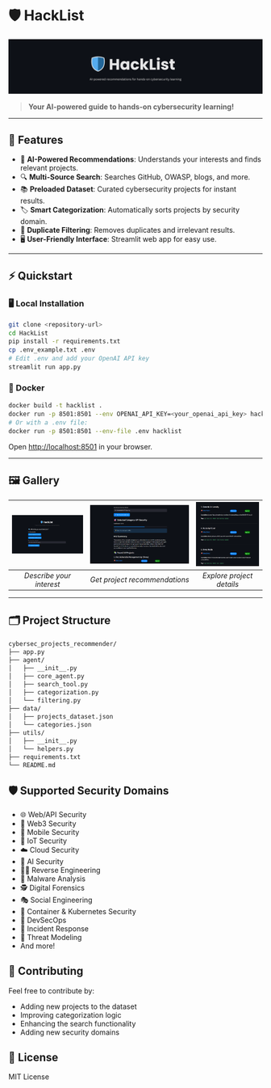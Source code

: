 # 🛡️ HackList

![HackList Banner](images/HackList.png)

> **Your AI-powered guide to hands-on cybersecurity learning!**

---

## 🚀 Features

- 🤖 **AI-Powered Recommendations**: Understands your interests and finds relevant projects.
- 🔍 **Multi-Source Search**: Searches GitHub, OWASP, blogs, and more.
- 📚 **Preloaded Dataset**: Curated cybersecurity projects for instant results.
- 🏷️ **Smart Categorization**: Automatically sorts projects by security domain.
- 🧹 **Duplicate Filtering**: Removes duplicates and irrelevant results.
- 🖥️ **User-Friendly Interface**: Streamlit web app for easy use.

---

## ⚡ Quickstart

### 🖥️ Local Installation

```bash
git clone <repository-url>
cd HackList
pip install -r requirements.txt
cp .env_example.txt .env
# Edit .env and add your OpenAI API key
streamlit run app.py
```

### 🐳 Docker

```bash
docker build -t hacklist .
docker run -p 8501:8501 --env OPENAI_API_KEY=<your_openai_api_key> hacklist
# Or with a .env file:
docker run -p 8501:8501 --env-file .env hacklist
```

Open [http://localhost:8501](http://localhost:8501) in your browser.

---

## 🖼️ Gallery

| ![Input Example](images/image1.png) | ![Output Example 1](images/image2.png) | ![Output Example 2](images/image3.png) |
|:---:|:---:|:---:|
| _Describe your interest_ | _Get project recommendations_ | _Explore project details_ |

---

## 🗂️ Project Structure

```
cybersec_projects_recommender/
├── app.py                 
├── agent/
│   ├── __init__.py
│   ├── core_agent.py      
│   ├── search_tool.py   
│   ├── categorization.py 
│   └── filtering.py  
├── data/
│   ├── projects_dataset.json 
│   └── categories.json     
├── utils/
│   ├── __init__.py
│   └── helpers.py       
├── requirements.txt
└── README.md
```

## 🛡️ Supported Security Domains

- 🌐 Web/API Security
- 🔗 Web3 Security
- 📱 Mobile Security
- 📡 IoT Security
- ☁️ Cloud Security
- 🤖 AI Security
- 🕵️‍♂️ Reverse Engineering
- 🦠 Malware Analysis
- 🕵️ Digital Forensics
- 🎭 Social Engineering
- 🐳 Container & Kubernetes Security
- 🔄 DevSecOps
- 🚨 Incident Response
- 🧩 Threat Modeling
- And more!

## 🤝 Contributing

Feel free to contribute by:
- Adding new projects to the dataset
- Improving categorization logic
- Enhancing the search functionality
- Adding new security domains

## 📄 License

MIT License 